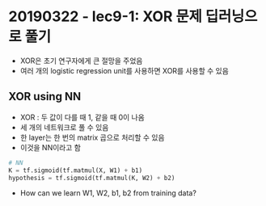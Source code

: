 # 20190322 - lec9-1: XOR 문제 딥러닝으로 풀기

- XOR은 초기 연구자에게 큰 절망을 주었음
- 여러 개의 logistic regression unit를 사용하면 XOR를 사용할 수 있음

## XOR using NN
- XOR : 두 값이 다를 때 1, 같을 때 0이 나옴
- 세 개의 네트워크로 풀 수 있음
- 한 layer는 한 번의 matrix 곱으로 처리할 수 있음
- 이것을 NN이라고 함

```python
# NN
K = tf.sigmoid(tf.matmul(X, W1) + b1)
hypothesis = tf.sigmoid(tf.matmul(K, W2) + b2)
```

- How can we learn W1, W2, b1, b2 from training data?